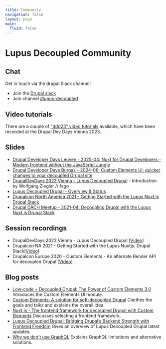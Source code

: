 ```yaml
---
title: Community
navigation: false
layout: page
main:
  fluid: false
---
```

# Lupus Decoupled Community

## Chat

Get in touch via the drupal Slack channel!

* Join the [Drupal slack](https://www.drupal.org/community/contributor-guide/reference-information/talk/tools/slack#s-the-main-drupal-workspace)
* Join channel [#lupus-decoupled](https://drupal.slack.com/archives/C03UQBSRR0Q)

## Video tutorials

There are a couple of ["ddd23" video tutorials](/ddd23) available, which have been recorded at the Drupal Dev Days Vienna 2023.

## Slides

* [Drupal Developer Days Leuven - 2025-04: Nuxt for Drupal Developers - Modern frontend without the JavaScript Jungle](https://docs.google.com/presentation/d/e/2PACX-1vSQYDLOxLqIrrqe6QaHwmo7FHFFAMGpaO12nAXGL0UDdQhTzFzO63RoxNJzcbS_CPxGRaYuqSfj_gXO/pub?start=false&loop=false&delayms=3000)
* [Drupal Developer Days Burgas - 2024-06:  Custom Elements UI: quicker changes to
  your decoupled Drupal site](https://cp.drunomics.com/files/2024-07/2024-06-DDD-Burgas-Presentation-Custom-Elements-UI.pptx_.pdf)
 * [DrupalDevDays 2023 Vienna - Lupus Decoupled Drupal](https://docs.google.com/presentation/d/e/2PACX-1vSVCI3_TbuXMLUJNmw_Ls64UPziHmImvVCzROC0DNVqelNlzAakBCh4zLlGZZtIU6fAYghp8QOXmfo_/pub?start=false&loop=false&delayms=3000) - Introduction by Wolfgang Ziegler // fago
 * [Lupus Decoupled Drupal - Overview & Status](https://www.slideshare.net/WolfgangZiegler6/lupus-decoupled-drupal-drupal-austria-meetup-202304pdf)
 * [Drupalcon North America 2021 - Getting Started with the Lupus Nuxt.js Drupal Stack](https://www.slideshare.net/nuppla/getting-started-with-the-lupus-nuxtjs-drupal-stack)
 * [Drupal DACH Meetup - 2021-04:  Decoupling Drupal with the Lupus Nuxt.js Drupal Stack](https://www.slideshare.net/nuppla/decoupling-drupal-mit-dem-lupus-nuxtjs-drupal-stack)


## Session recordings

 * DrupalDevDays 2023 Vienna - Lupus Decoupled Drupal [[Video]](https://www.youtube.com/watch?v=KKTl4z_MGSg)
 * Drupalcon NA 2021 - Getting Started with the Lupus Nuxtjs. Drupal Stack[[Video]](https://www.youtube.com/watch?v=dZPeBI-lMAs)
 * Drupalcon Europe 2020 - Custom Elements - An alternate Render API for decoupled Drupal
   [[Video]](https://www.youtube.com/watch?v=je6pYJ6Jzk4)

## Blog posts

 * [Low-code + Decoupled Drupal: The Power of Custom Elements 3.0](https://drunomics.com/en/blog/low-code-decoupled-drupal-power-custom-elements-30-215?auth=1)
   Introduces the Custom Elements UI module.
 * [Custom Elements: A solution for soft-decoupled Drupal](https://drunomics.com/blog/custom-elements-our-solution-soft-decoupled-drupal)
   Clarifies the goals and talks and explains the overall idea.
 * [Nuxt.js - The frontend framework for decoupled Drupal with Custom Elements](https://drunomics.com/blog/nuxtjs-frontend-framework-decoupled-drupal-custom-elements)
   Discusses selecting a frontend framework.
 * [Lupus Decoupled Drupal: Bridging Drupal’s Backend Strength with Frontend Freedom](https://drunomics.com/en/blog/lupus-decoupled-drupal-bridging-drupals-backend-strength-frontend-freedom-207)
   Gives an overview of Lupus Decoupled Drupal latest updates.
 * [Why we don't use GraphQL](https://drunomics.com/en/blog/why-we-dont-use-graphql-206)
   Explains GraphQL limitations and alternative solutions.
